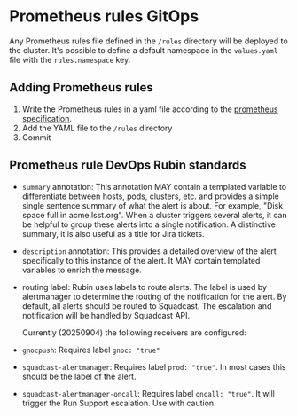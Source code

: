 # Prometheus rules GitOps

Any Prometheus rules file defined in the `/rules` directory will be deployed to
the cluster. It's possible to define a default namespace in the `values.yaml`
file with the `rules.namespace` key.

## Adding Prometheus rules

1. Write the Prometheus rules in a yaml file according to the [prometheus
   specification](https://prometheus.io/docs/prometheus/latest/configuration/alerting_rules/).
1. Add the YAML file to the `/rules` directory
1. Commit

## Prometheus rule DevOps Rubin standards

* `summary` annotation: This annotation MAY contain a templated variable to differentiate between hosts, pods, clusters, etc. and provides a simple single sentence summary of what the alert is about. For example, "Disk space full in acme.lsst.org". When a cluster triggers several alerts, it can be helpful to group these alerts into a single notification. A distinctive summary, it is also useful as a title for Jira tickets.
* `description` annotation: This provides a detailed overview of the alert specifically to this instance of the alert. It MAY contain templated variables to enrich the message.
* routing label: Rubin uses labels to route alerts. The label is used by alertmanager to determine the routing of the notification for the alert. By default, all alerts should be routed to Squadcast. The escalation and notification will be handled by Squadcast API.

  Currently (20250904) the following receivers are configured:
* `gnocpush`: Requires label `gnoc: "true"`
* `squadcast-alertmanager`: Requires label `prod: "true"`. In most cases this should be the label of the alert.
* `squadcast-alertmanager-oncall`: Requires label `oncall: "true"`. It will trigger the Run Support escalation. Use with caution.
